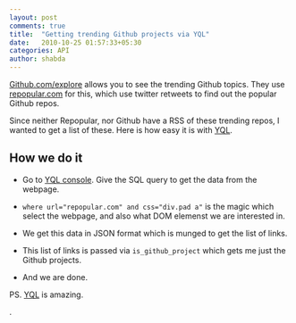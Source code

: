 ```yaml
---
layout: post
comments: true
title:  "Getting trending Github projects via YQL"
date:   2010-10-25 01:57:33+05:30
categories: API
author: shabda
---
```

[Github.com/explore](http://github.com/explore) allows you to see the trending Github topics. They use [repopular.com](http://repopular.com/) for this,
which use twitter retweets to find out the popular Github repos.

Since neither Repopular, nor Github have a RSS of these trending repos, I wanted to get a list of these. Here is how easy it is with
[YQL](http://developer.yahoo.com/yql/).

<script src="http://gist.github.com/643959.js?file=repopular_projects.py"></script>


How we do it
------------------------

* Go to [YQL console](http://developer.yahoo.com/yql/console/?q=use%20'http://yqlblog.net/samples/data.html.cssselect.xml'%20as%20data.html.cssselect;%20select%20*%20from%20data.html.cssselect%20where%20url%3D%22www.yahoo.com%22%20and%20css%3D%22%23news%20a%22#h=use%20%27http%3A//yqlblog.net/samples/data.html.cssselect.xml%27%20as%20data.html.cssselect%3B%20select%20*%20from%20data.html.cssselect%20where%20url%3D%22repopular.com%22%20and%20css%3D%22div.bd%20a%22). Give the SQL query to get the data from the webpage.

* `where url="repopular.com" and css="div.pad a"` is the magic which select the webpage, and also what DOM elemenst we are interested in.

* We get this data in JSON format which is munged to get the list of links.

* This list of links is passed via `is_github_project` which gets me just the Github projects.

* And we are done.


<script src="http://gist.github.com/643970.js?file=gistfile1.txt"></script>



PS. [YQL](http://developer.yahoo.com/yql/) is amazing.

.

